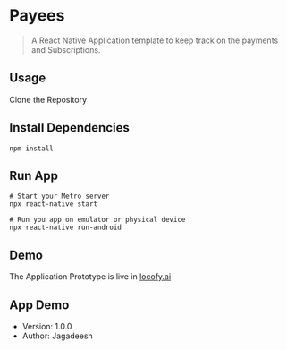 # Payees

> A React Native Application template to keep track on the payments and Subscriptions.

## Usage

Clone the Repository

## Install Dependencies

```
npm install
```

## Run App

```
# Start your Metro server
npx react-native start

# Run you app on emulator or physical device
npx react-native run-android

```

## Demo

The Application Prototype is live in [locofy.ai](https://www.locofy.ai/builder/63496b99842b4385469c62b2?screen=46%3A175)

## App Demo

- Version: 1.0.0
- Author: Jagadeesh
